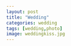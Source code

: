 ```yaml
---
layout: post
title: "Wedding"
categories: wedding
tags: [wedding,photo]
image: weddingkiss.jpg
---
```

